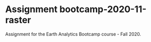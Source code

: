 # Assignment bootcamp-2020-11-raster
Assignment for the Earth Analytics Bootcamp course - Fall 2020.
